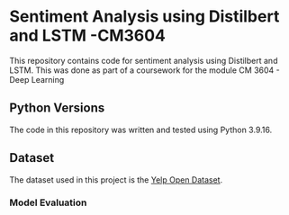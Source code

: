 # Sentiment Analysis using Distilbert and  LSTM -CM3604





This repository contains code for sentiment analysis using Distilbert and LSTM. This was done as part of a coursework for the module CM 3604 - Deep Learning


## Python Versions

The code in this repository was written and tested using Python 3.9.16. 


## Dataset

The dataset used in this project is the [Yelp Open Dataset](https://www.yelp.com/dataset).




### Model Evaluation




